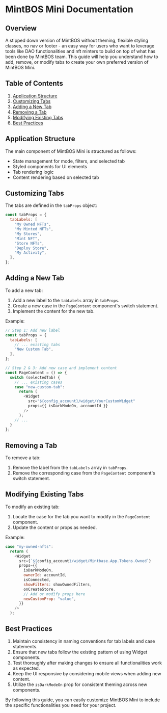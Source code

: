 # MintBOS Mini Documentation

## Overview
A stipped down version of MintBOS without theming, flexible styling classes, no nav or footer - an easy way for users who want to leverage tools like DAO functionalities and nft minters to build on top of what has been done by MintBOS team.
This guide will help you understand how to add, remove, or modify tabs to create your own preferred version of MintBOS Mini.

## Table of Contents

1. [Application Structure](#application-structure)
2. [Customizing Tabs](#customizing-tabs)
3. [Adding a New Tab](#adding-a-new-tab)
4. [Removing a Tab](#removing-a-tab)
5. [Modifying Existing Tabs](#modifying-existing-tabs)
6. [Best Practices](#best-practices)

## Application Structure

The main component of MintBOS Mini is structured as follows:

- State management for mode, filters, and selected tab
- Styled components for UI elements
- Tab rendering logic
- Content rendering based on selected tab

## Customizing Tabs

The tabs are defined in the `tabProps` object:

```javascript
const tabProps = {
  tabLabels: [
    "My Owned NFTs",
    "My Minted NFTs",
    "My Stores",
    "Mint NFT",
    "Store NFTs",
    "Deploy Store",
    "My Activity",
  ],
};
```

## Adding a New Tab

To add a new tab:

1. Add a new label to the `tabLabels` array in `tabProps`.
2. Create a new case in the `PageContent` component's switch statement.
3. Implement the content for the new tab.

Example:

```javascript
// Step 1: Add new label
const tabProps = {
  tabLabels: [
    // ... existing tabs
    "New Custom Tab",
  ],
};

// Step 2 & 3: Add new case and implement content
const PageContent = () => {
  switch (selectedTab) {
    // ... existing cases
    case "new-custom-tab":
      return (
        <Widget
          src="${config_account}/widget/YourCustomWidget"
          props={{ isDarkModeOn, accountId }}
        />
      );
    // ...
  }
};
```

## Removing a Tab

To remove a tab:

1. Remove the label from the `tabLabels` array in `tabProps`.
2. Remove the corresponding case from the `PageContent` component's switch statement.

## Modifying Existing Tabs

To modify an existing tab:

1. Locate the case for the tab you want to modify in the `PageContent` component.
2. Update the content or props as needed.

Example:

```javascript
case "my-owned-nfts":
  return (
    <Widget
      src={`${config_account}/widget/Mintbase.App.Tokens.Owned`}
      props={{
        isDarkModeOn,
        ownerId: accountId,
        isConnected,
        showFilters: showOwnedFilters,
        onCreateStore,
        // Add or modify props here
        newCustomProp: "value",
      }}
    />
  );
```

## Best Practices

1. Maintain consistency in naming conventions for tab labels and case statements.
2. Ensure that new tabs follow the existing pattern of using Widget components.
3. Test thoroughly after making changes to ensure all functionalities work as expected.
4. Keep the UI responsive by considering mobile views when adding new content.
5. Utilize the `isDarkModeOn` prop for consistent theming across new components.

By following this guide, you can easily customize MintBOS Mini to include the specific functionalities you need for your project.